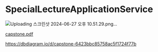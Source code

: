 # SpecialLectureApplicationService

![Uploading 스크린샷 2024-06-27 오후 10.51.29.png…]()


[capstone.pdf](https://github.com/user-attachments/files/16024676/capstone.pdf)

https://dbdiagram.io/d/capstone-6423bbc85758ac5f1724f77b
